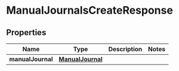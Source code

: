 

# ManualJournalsCreateResponse

## Properties

Name | Type | Description | Notes
------------ | ------------- | ------------- | -------------
**manualJournal** | [**ManualJournal**](ManualJournal.md) |  | 




